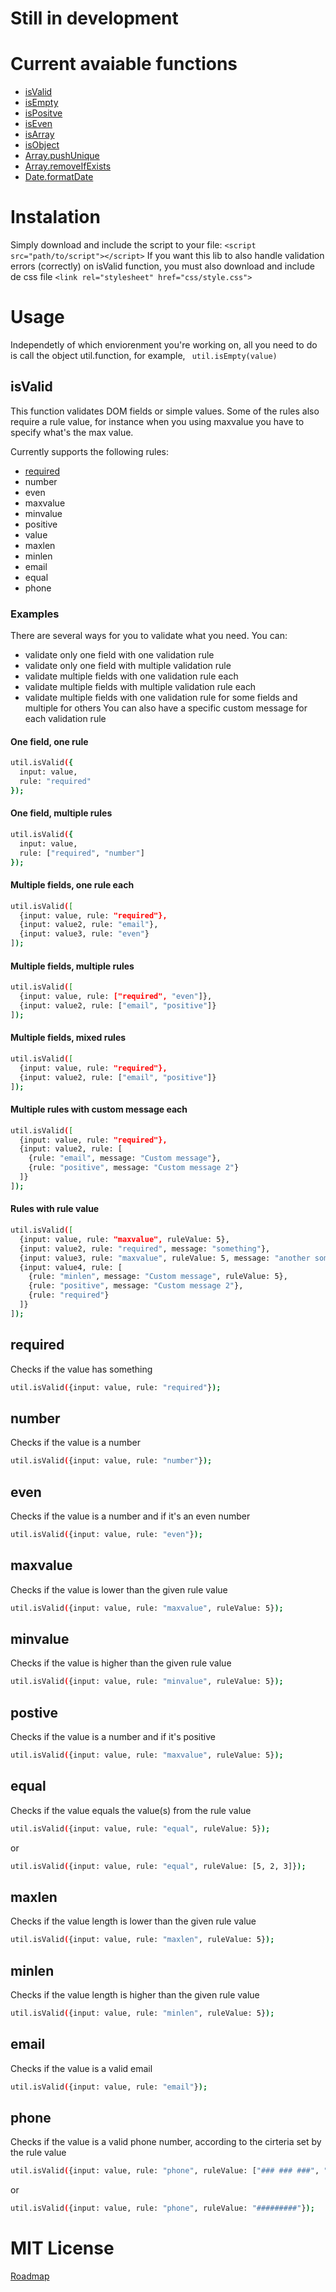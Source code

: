 # Still in development

# Current avaiable functions
  - [isValid](#isvalid)
  - [isEmpty](#isEmpty)
  - [isPositve](#ispositive)
  - [isEven](#iseven)
  - [isArray](#isarray)
  - [isObject](#isobject)
  - [Array.pushUnique](#pushunique)
  - [Array.removeIfExists](#removeifexists)
  - [Date.formatDate](#formatdate)

# Instalation
Simply download and include the script to your file: ``<script src="path/to/script"></script>``
If you want this lib to also handle validation errors (correctly) on isValid function, you must also download and include de css file ``<link rel="stylesheet" href="css/style.css">``

# Usage
Independetly of which enviorenment you're working on, all you need to do is call the object util.function, for example, `` util.isEmpty(value)`` 

## isValid
This function validates DOM fields or simple values. Some of the rules also require a rule value, for instance when you using maxvalue you have to specify what's the max value.

Currently supports the following rules:
  - [required](#required)
  - number
  - even
  - maxvalue
  - minvalue
  - positive
  - value
  - maxlen
  - minlen
  - email
  - equal
  - phone

### Examples
There are several ways for you to validate what you need. You can:
   - validate only one field with one validation rule
   - validate only one field with multiple validation rule
   - validate multiple fields with one validation rule each
   - validate multiple fields with multiple validation rule each
   - validate multiple fields with one validation rule for some fields and multiple for others
You can also have a specific custom message for each validation rule

#### One field, one rule
```sh
util.isValid({
  input: value,
  rule: "required"
});
```

#### One field, multiple rules
```sh
util.isValid({
  input: value, 
  rule: ["required", "number"]
});
```

#### Multiple fields, one rule each
```sh
util.isValid([
  {input: value, rule: "required"},
  {input: value2, rule: "email"},
  {input: value3, rule: "even"}
]);
```

#### Multiple fields, multiple rules
```sh
util.isValid([
  {input: value, rule: ["required", "even"]},
  {input: value2, rule: ["email", "positive"]}
]);
```

#### Multiple fields, mixed rules
```sh
util.isValid([
  {input: value, rule: "required"},
  {input: value2, rule: ["email", "positive"]}
]);
```

#### Multiple rules with custom message each
```sh
util.isValid([
  {input: value, rule: "required"},
  {input: value2, rule: [
    {rule: "email", message: "Custom message"},
    {rule: "positive", message: "Custom message 2"} 
  ]}
]);
```

#### Rules with rule value
```sh
util.isValid([
  {input: value, rule: "maxvalue", ruleValue: 5},
  {input: value2, rule: "required", message: "something"},
  {input: value3, rule: "maxvalue", ruleValue: 5, message: "another something"},
  {input: value4, rule: [
    {rule: "minlen", message: "Custom message", ruleValue: 5},
    {rule: "positive", message: "Custom message 2"},
    {rule: "required"}
  ]}
]);
```

## required
Checks if the value has something
```sh
util.isValid({input: value, rule: "required"});
```

## number
Checks if the value is a number
```sh
util.isValid({input: value, rule: "number"});
```

## even
Checks if the value is a number and if it's an even number
```sh
util.isValid({input: value, rule: "even"});
```

## maxvalue
Checks if the value is lower than the given rule value
```sh
util.isValid({input: value, rule: "maxvalue", ruleValue: 5});
```

## minvalue
Checks if the value is higher than the given rule value
```sh
util.isValid({input: value, rule: "minvalue", ruleValue: 5});
```

## postive
Checks if the value is a number and if it's positive
```sh
util.isValid({input: value, rule: "maxvalue", ruleValue: 5});
```

## equal 
Checks if the value equals the value(s) from the rule value
```sh
util.isValid({input: value, rule: "equal", ruleValue: 5});
```
or 
```sh
util.isValid({input: value, rule: "equal", ruleValue: [5, 2, 3]});
```

## maxlen
Checks if the value length is lower than the given rule value
```sh
util.isValid({input: value, rule: "maxlen", ruleValue: 5});
```

## minlen
Checks if the value length is higher than the given rule value
```sh
util.isValid({input: value, rule: "minlen", ruleValue: 5});
```

## email
Checks if the value is a valid email
```sh
util.isValid({input: value, rule: "email"});
```

## phone
Checks if the value is a valid phone number, according to the cirteria set by the rule value
```sh
util.isValid({input: value, rule: "phone", ruleValue: ["### ### ###", "#########"]});
```
or 
```sh
util.isValid({input: value, rule: "phone", ruleValue: "#########"});
```


# MIT License

[Roadmap](https://github.com/Ribeiro-Tiago/utilities/projects/1)
